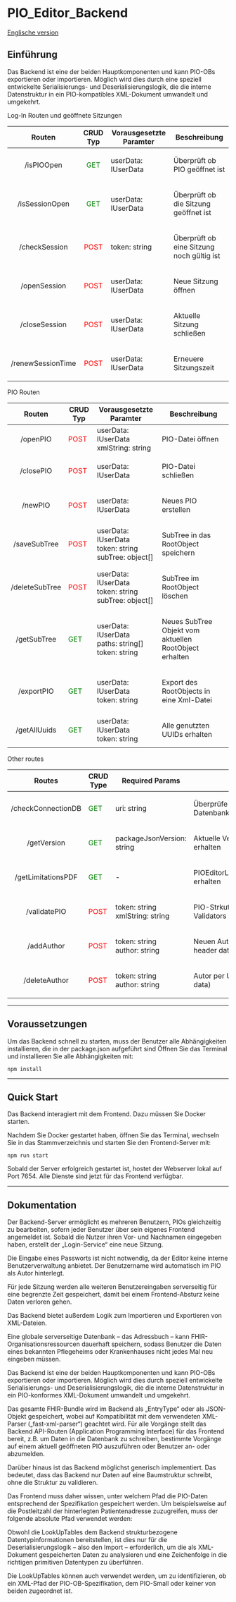 # PIO_Editor_Backend
[Englische version](./README_EN.md)
## Einführung

Das Backend ist eine der beiden Hauptkomponenten und kann PIO-OBs exportieren oder importieren. 
Möglich wird dies durch eine speziell entwickelte Serialisierungs- und Deserialisierungslogik, die die interne Datenstruktur 
in ein PIO-kompatibles XML-Dokument umwandelt und umgekehrt.

Log-In Routen und geöffnete Sitzungen

|      Routen       |             CRUD Typ             | Vorausgesetzte Paramter |                        Beschreibung                        |
|:-----------------:|:--------------------------------:|-------------------------|:----------------------------------------------------------:|
|    /isPIOOpen     | <p style="color:green;">GET </p> | userData: IUserData     |       <p align="left"> Überprüft ob PIO geöffnet ist       |
|  /isSessionOpen   | <p style="color:green;">GET </p> | userData: IUserData     |   <p align="left"> Überprüft ob die Sitzung geöffnet ist   |
|   /checkSession   | <p style="color:red;">POST </p>  | token: string           | <p align="left"> Überprüft ob eine Sitzung noch gültig ist |
|   /openSession    | <p style="color:red;">POST </p>  | userData: IUserData     |            <p align="left"> Neue Sitzung öffnen            |
|   /closeSession   | <p style="color:red;">POST </p>  | userData: IUserData     |        <p align="left"> Aktuelle Sitzung schließen         |
| /renewSessionTime | <p style="color:red;">POST </p>  | userData: IUserData     |           <p align="left"> Erneuere Sitzungszeit           |


PIO Routen

|     Routen     | CRUD Typ                         | Vorausgesetzte Paramter                                            |                              Beschreibung                               |
|:--------------:|----------------------------------|--------------------------------------------------------------------|:-----------------------------------------------------------------------:|
|    /openPIO    | <p style="color:red;">POST </p>  | userData: IUserData <br /> xmlString: string                       |                    <p align="left"> PIO-Datei öffnen                    |
|   /closePIO    | <p style="color:red;">POST </p>  | userData: IUserData                                                |                  <p align="left"> PIO-Datei schließen                   |
|    /newPIO     | <p style="color:red;">POST </p>  | userData: IUserData                                                |                  <p align="left"> Neues PIO erstellen                   |
|  /saveSubTree  | <p style="color:red;">POST </p>  | userData: IUserData <br />  token: string <br /> subTree: object[] |          <p align="left"> SubTree in das RootObject speichern           |
| /deleteSubTree | <p style="color:red;">POST </p>  | userData: IUserData <br />  token: string <br /> subTree: object[] |           <p align="left"> SubTree im RootObject löschen                |
|  /getSubTree   | <p style="color:green;">GET </p> | userData: IUserData <br /> paths: string[] <br /> token: string    | <p align="left"> Neues SubTree Objekt vom aktuellen RootObject erhalten |
|   /exportPIO   | <p style="color:green;">GET </p> | userData: IUserData <br />  token: string                          |        <p align="left"> Export des RootObjects in eine Xml-Datei        |
|  /getAllUuids  | <p style="color:green;">GET </p> | userData: IUserData <br />  token: string                          |             <p align="left"> Alle genutzten UUIDs erhalten              |

Other routes

|       Routes       | CRUD Type                        | Required Params                        |                                     Description                                      |
|:------------------:|----------------------------------|----------------------------------------|:------------------------------------------------------------------------------------:|
| /checkConnectionDB | <p style="color:green;">GET </p> | uri: string                            |              <p align="left"> Überprüfe die Verfügbarkeit der Datenbank              |
|    /getVersion     | <p style="color:green;">GET </p> | packageJsonVersion: string             |               <p align="left"> Aktuelle Version des Backends erhalten                |
| /getLimitationsPDF | <p style="color:green;">GET </p> | -                                      |             <p align="left"> PIOEditorLimitationenMitAnhang.pdf erhalten             |
|    /validatePIO    | <p style="color:red;">POST </p>  | token: string <br /> xmlString: string |           <p align="left"> PIO-Strkutur validieren mithilfe des Validators           |
|     /addAuthor     | <p style="color:red;">POST </p>  | token: string <br /> author: string    |              <p align="left"> Neuen Autor hinzufügen  (pio header data)              |
|   /deleteAuthor    | <p style="color:red;">POST </p>  | token: string <br /> author: string    |              <p align="left"> Autor per UUID löschen  (pio header data)              |


-----------------------------------------------------------------
## Voraussetzungen
Um das Backend schnell zu starten, muss der Benutzer alle Abhängigkeiten installieren, die in der package.json aufgeführt sind
Öffnen Sie das Terminal und installieren Sie alle Abhängigkeiten mit:
```
npm install
```

-----------------------------------------------------------------
## Quick Start

Das Backend interagiert mit dem Frontend. Dazu müssen Sie Docker starten.

Nachdem Sie Docker gestartet haben, öffnen Sie das Terminal, wechseln Sie in das Stammverzeichnis und starten Sie den Frontend-Server mit:

```
npm run start
```
Sobald der Server erfolgreich gestartet ist, hostet der Webserver lokal auf Port 7654. Alle Dienste sind jetzt
für das Frontend verfügbar.


-----------------------------------------------------------------
## Dokumentation

Der Backend-Server ermöglicht es mehreren Benutzern, PIOs gleichzeitig zu bearbeiten, sofern jeder Benutzer über sein eigenes Frontend angemeldet ist. Sobald die Nutzer ihren Vor- und Nachnamen eingegeben haben, erstellt der „Login-Service“ eine neue Sitzung.

Die Eingabe eines Passworts ist nicht notwendig, da der Editor keine interne Benutzerverwaltung anbietet. Der Benutzername wird automatisch im PIO als Autor hinterlegt.

Für jede Sitzung werden alle weiteren Benutzereingaben serverseitig für eine begrenzte Zeit gespeichert, damit bei einem Frontend-Absturz keine Daten verloren gehen.

Das Backend bietet außerdem Logik zum Importieren und Exportieren von XML-Dateien.

Eine globale serverseitige Datenbank – das Adressbuch – kann FHIR-Organisationsressourcen dauerhaft speichern, sodass Benutzer die Daten eines bekannten Pflegeheims oder Krankenhauses nicht jedes Mal neu eingeben müssen.

Das Backend ist eine der beiden Hauptkomponenten und kann PIO-OBs exportieren oder importieren. Möglich wird dies durch speziell entwickelte Serialisierungs- und Deserialisierungslogik, die die interne Datenstruktur in ein PIO-konformes XML-Dokument umwandelt und umgekehrt.

Das gesamte FHIR-Bundle wird im Backend als „EntryType“ oder als JSON-Objekt gespeichert, wobei auf Kompatibilität mit dem verwendeten XML-Parser („fast-xml-parser“) geachtet wird. Für alle Vorgänge stellt das Backend API-Routen (Application Programming Interface) für das Frontend bereit, z.B. um Daten in die Datenbank zu schreiben, bestimmte Vorgänge auf einem aktuell geöffneten PIO auszuführen oder Benutzer an- oder abzumelden.

Darüber hinaus ist das Backend möglichst generisch implementiert. Das bedeutet, dass das Backend nur Daten auf eine Baumstruktur schreibt, ohne die Struktur zu validieren.

Das Frontend muss daher wissen, unter welchem Pfad die PIO-Daten entsprechend der Spezifikation gespeichert werden. Um beispielsweise auf die Postleitzahl der hinterlegten Patientenadresse zuzugreifen, muss der folgende absolute Pfad verwendet werden:

Obwohl die LookUpTables dem Backend strukturbezogene Datentypinformationen bereitstellen, ist dies nur für die Deserialisierungslogik – also den Import – erforderlich, um die als XML-Dokument gespeicherten Daten zu analysieren und eine Zeichenfolge in die richtigen primitiven Datentypen zu überführen.

Die LookUpTables können auch verwendet werden, um zu identifizieren, ob ein XML-Pfad der PIO-OB-Spezifikation, dem PIO-Small oder keiner von beiden zugeordnet ist.
